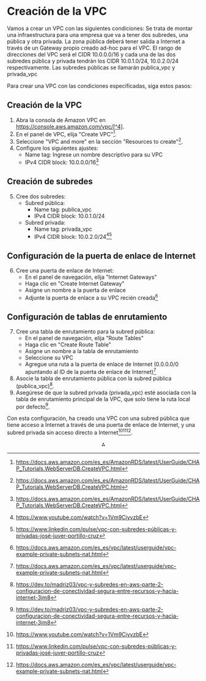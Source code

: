 
# Creación de la VPC

Vamos a crear un VPC con las siguientes condiciones:
Se trata de montar una infraestructura para una empresa que va a tener dos subredes, una pública y otra privada.
La zona pública deberá tener salida a Internet a través de un Gateway propio creado ad-hoc para el VPC.
El rango de direcciones del VPC será el CIDR 10.0.0.0/16 y cada una de las dos subredes pública y privada tendrán los CIDR 10.0.1.0/24, 10.0.2.0/24 respectivamente.
Las subredes públicas se llamarán publica_vpc y privada_vpc

Para crear una VPC con las condiciones especificadas, siga estos pasos:

## Creación de la VPC

1. Abra la consola de Amazon VPC en https://console.aws.amazon.com/vpc/[^4].
2. En el panel de VPC, elija "Create VPC"[^4].
3. Seleccione "VPC and more" en la sección "Resources to create"[^4].
4. Configure los siguientes ajustes:
    - Name tag: Ingrese un nombre descriptivo para su VPC
    - IPv4 CIDR block: 10.0.0.0/16[^4]

## Creación de subredes

5. Cree dos subredes:
    - Subred pública:
        - Name tag: publica_vpc
        - IPv4 CIDR block: 10.0.1.0/24
    - Subred privada:
        - Name tag: privada_vpc
        - IPv4 CIDR block: 10.0.2.0/24[^1][^2]

## Configuración de la puerta de enlace de Internet

6. Cree una puerta de enlace de Internet:
    - En el panel de navegación, elija "Internet Gateways"
    - Haga clic en "Create Internet Gateway"
    - Asigne un nombre a la puerta de enlace
    - Adjunte la puerta de enlace a su VPC recién creada[^5]

## Configuración de tablas de enrutamiento

7. Cree una tabla de enrutamiento para la subred pública:
    - En el panel de navegación, elija "Route Tables"
    - Haga clic en "Create Route Table"
    - Asigne un nombre a la tabla de enrutamiento
    - Seleccione su VPC
    - Agregue una ruta a la puerta de enlace de Internet (0.0.0.0/0 apuntando al ID de la puerta de enlace de Internet)[^5]
8. Asocie la tabla de enrutamiento pública con la subred pública (publica_vpc)[^8].
9. Asegúrese de que la subred privada (privada_vpc) esté asociada con la tabla de enrutamiento principal de la VPC, que solo tiene la ruta local por defecto[^8].

Con esta configuración, ha creado una VPC con una subred pública que tiene acceso a Internet a través de una puerta de enlace de Internet, y una subred privada sin acceso directo a Internet[^1][^2][^5].

<div style="text-align: center">⁂</div>

[^1]: https://www.youtube.com/watch?v=1Vm9CiyvzbE

[^2]: https://www.linkedin.com/pulse/vpc-con-subredes-públicas-y-privadas-josé-juver-portillo-cruz

[^3]: https://cloud.google.com/run/docs/configuring/vpc-connectors?hl=es-419

[^4]: https://docs.aws.amazon.com/es_es/AmazonRDS/latest/UserGuide/CHAP_Tutorials.WebServerDB.CreateVPC.html

[^5]: https://docs.aws.amazon.com/es_es/vpc/latest/userguide/vpc-example-private-subnets-nat.html

[^6]: https://vergaracarmona.es/wp-content/uploads/2022/09/Apuntes_AWS.pdf

[^7]: https://docs.aws.amazon.com/es_es/vpc/latest/userguide/create-vpc.html

[^8]: https://dev.to/madriz03/vpc-y-subredes-en-aws-parte-2-configuracion-de-conectividad-segura-entre-recursos-y-hacia-internet-3jm8

[^9]: https://dev.to/gabeincloud/guia-paso-a-paso-para-crear-una-vpc-en-aws-28k2

[^10]: https://aprendiendoavirtualizar.com/crear-una-subred-privada-en-aws/

